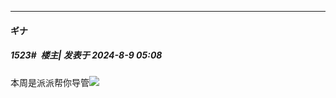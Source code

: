 ﻿
*****

####  ギナ  
##### 1523#         楼主| 发表于 2024-8-9 05:08

本周是派派帮你导管<img src="https://static.saraba1st.com/image/smiley/face2017/245.png" referrerpolicy="no-referrer">

